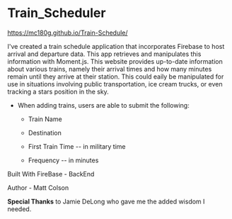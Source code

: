 # Train_Scheduler

https://mc180g.github.io/Train-Schedule/


I've created a train schedule application that incorporates Firebase to host arrival and departure data. This app retrieves and manipulates this information with Moment.js. This website provides up-to-date information about various trains, namely their arrival times and how many minutes remain until they arrive at their station. This could eaily be manipulated for use in situations involving public transportation, ice cream trucks, or even tracking a stars position in the sky.

* When adding trains, users are able to submit the following:
    
    * Train Name
    
    * Destination 
    
    * First Train Time -- in military time
    
    * Frequency -- in minutes
    
Built With
FireBase - BackEnd 

Author - 
Matt Colson

**Special Thanks** to Jamie DeLong who gave me 
the added wisdom I needed.